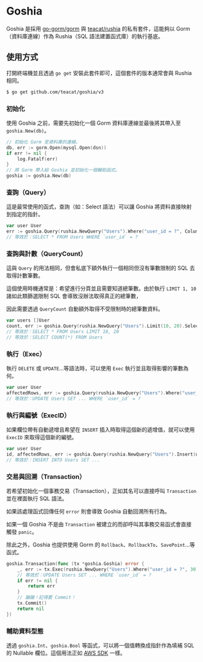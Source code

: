 # Goshia

Goshia 是採用 [go-gorm/gorm](https://github.com/go-gorm/gorm/) 與 [teacat/rushia](https://github.com/teacat/rushia/) 的私有套件，這能夠以 Gorm（資料庫連線）作為 Rushia（SQL 語法建置函式庫）的執行基底。

## 使用方式

打開終端機並且透過 `go get` 安裝此套件即可，這個套件的版本通常會與 Rushia 相同。

```bash
$ go get github.com/teacat/goshia/v3
```

### 初始化

使用 Goshia 之前，需要先初始化一個 Gorm 資料庫連線並最後將其帶入至 `goshia.New(db)`。

```go
// 初始化 Gorm 至資料庫的連線。
db, err := gorm.Open(mysql.Open(dsn))
if err != nil {
    log.Fatalf(err)
}
// 將 Gorm 帶入給 Goshia 並初始化一個輔助函式。
goshia := goshia.New(db)
```

### 查詢（Query）

這是最常使用的函式，查詢（如：Select 語法）可以讓 Goshia 將資料直接映射到指定的指針。

```go
var user User
err := goshia.Query(rushia.NewQuery("Users").Where("user_id = ?", ColumnUserID, 10).Select(), &user)
// 等效於：SELECT * FROM Users WHERE `user_id` = ?
```

### 查詢與計數（QueryCount）

這與 `Query` 的用法相同，但會私底下額外執行一個相同但沒有筆數限制的 SQL 去取得計數筆數。

這個使用時機通常是：希望進行分頁並且需要知道總筆數。由於執行 `LIMIT 1, 10` 諸如此類篩選限制 SQL 會導致沒辦法取得真正的總筆數，

因此需要透過 `QueryCount` 自動額外取得不受限制時的總筆數資料。

```go
var users []User
count, err := goshia.Query(rushia.NewQuery("Users").Limit(10, 20).Select(), &users)
// 等效於：SELECT * FROM Users LIMIT 10, 20
// 等效於：SELECT COUNT(*) FROM Users
```

### 執行（Exec）

執行 `DELETE` 或 `UPDATE`…等語法時，可以使用 `Exec` 執行並且取得影響的筆數為何。

```go
var user User
affectedRows, err := goshia.Query(rushia.NewQuery("Users").Where("user_id = ?", 30).Update(user))
// 等效於：UPDATE Users SET ... WHERE `user_id` = ?
```

### 執行與編號（ExecID）

如果欄位帶有自動遞增且希望在 `INSERT` 插入時取得這個新的遞增值，就可以使用 `ExecID` 來取得這個新的編號。

```go
var user User
id, affectedRows, err := goshia.Query(rushia.NewQuery("Users").Insert(user))
// 等效於：INSERT INTO Users SET ...
```

### 交易與回溯（Transaction）

若希望初始化一個事務交易（Transaction），正如其名可以直接呼叫 `Transaction` 並在裡面執行 SQL 語法。

如果該處理函式回傳任何 `error` 則會導致 Goshia 自動回溯所有行為。

如果一個 Goshia 不是由 `Transaction` 被建立的而卻呼叫其事務交易函式會直接觸發 `panic`。

除此之外，Goshia 也提供使用 Gorm 的 `Rollback`、`RollbackTo`、`SavePoint`…等函式。

```go
goshia.Transaction(func (tx *goshia.Goshia) error {
    _, err := tx.Exec(rushia.NewQuery("Users").Where("user_id = ?", 30).Update(user))
    // 等效於：UPDATE Users SET ... WHERE `user_id` = ?
    if err != nil {
        return err
    }
    // 蹦蹦！記得要 Commit！
    tx.Commit()
    return nil
})
```

### 輔助資料型態

透過 `goshia.Int`、`goshia.Bool` 等函式，可以將一個值轉換成指針作為填補 SQL 的 Nullable 欄位。這個用法正如 [AWS SDK](https://docs.aws.amazon.com/sdk-for-go/api/aws/) 一樣。
